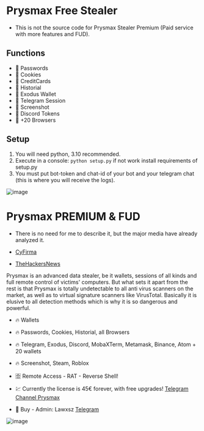 # Prysmax Free Stealer

- This is not the source code for Prysmax Stealer Premium (Paid service with more features and FUD).

## Functions
- 🌙 Passwords
- 🌙 Cookies
- 🌙 CreditCards
- 🌙 Historial
- 🌙 Exodus Wallet
- 🌙 Telegram Session
- 🌙 Screenshot
- 🌙 Discord Tokens
- 🌙 +20 Browsers

## Setup

1. You will need python, 3.10 recommended.
2. Execute in a console: ```python setup.py``` if not work install requirements of setup.py
3. You must put bot-token and chat-id of your bot and your telegram chat (this is where you will receive the logs).

![image](https://github.com/Lawxsz/prysmax/assets/116668706/bc6ac73b-b566-4de2-a2db-273bcd055a35)

# Prysmax PREMIUM & FUD

- There is no need for me to describe it, but the major media have already analyzed it.

- [CyFirma](https://www.cyfirma.com/outofband/new-maas-prysmax-launches-fully-undetectable-infostealer/)
- [TheHackersNews](https://thehackernews.com/2023/09/new-hijackloader-modular-malware-loader.html)

Prysmax is an advanced data stealer, be it wallets, sessions of all kinds and full remote control of victims' computers. But what sets it apart from the rest is that Prysmax is totally undetectable to all anti virus scanners on the market, as well as to virtual signature scanners like VirusTotal. Basically it is elusive to all detection methods which is why it is so dangerous and powerful.

- 🔥 Wallets
- 🔥 Passwords, Cookies, Historial, all Browsers
- 🔥 Telegram, Exodus, Discord, MobaXTerm, Metamask, Binance, Atom + 20 wallets
- 🔥 Screenshot, Steam, Roblox
- 🈴 Remote Access - RAT - Reverse Shell!

- 💹 Currently the license is 45€ forever, with free upgrades! [Telegram Channel Prysmax](https://t.me/prysmax)

- 🔱 Buy - Admin: Lawxsz [Telegram](https://t.me/lawxsz)

![image](https://github.com/Lawxsz/prysmax/assets/116668706/a1707aa2-77b6-4653-9b9c-f713b274aa2a)

